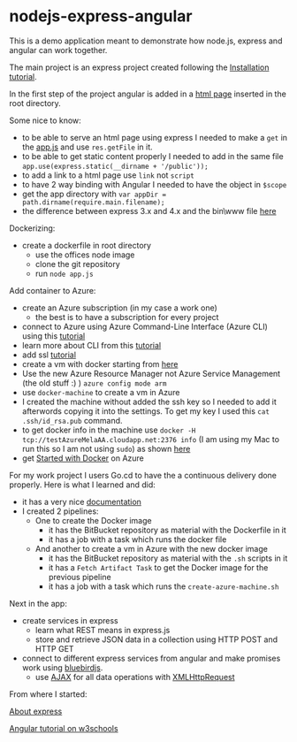# nodejs-express-angular

This is a demo application meant to demonstrate how node.js, express and angular can work together.

The main project is an express project created following the  [Installation tutorial][1].

In the first step of the project angular is added in a [html page][2] inserted in the root directory.

Some nice to know:

- to be able to serve an html page using express I needed to make a `get` in the [app.js][5] and use `res.getFile` in it.
- to be able to get static content properly I needed to add in the same file `app.use(express.static(__dirname + '/public'));`
- to add a link to a html page use `link` not `script`
- to have 2 way binding with Angular I needed to have the object in `$scope`
- get the app directory with `var appDir = path.dirname(require.main.filename);`
- the difference between express 3.x and 4.x and the bin\www file [here][11]

Dockerizing:
- create a dockerfile in root directory
  - use the offices node image
  - clone the git repository
  - run `node app.js`

Add container to Azure:
- create an Azure subscription (in my case a work one)
  - the best is to have a subscription for every project
- connect to Azure using Azure Command-Line Interface (Azure CLI) using this [tutorial][8]
- learn more about CLI from this [tutorial][10]
- add ssl [tutorial][12]
- create a vm with docker starting from [here][13]
- Use the new Azure Resource Manager not Azure Service Management (the old stuff :) )
`azure config mode arm`
- use `docker-machine` to create a vm in Azure
- I created the machine without added the ssh key so I needed to add it afterwords copying it into the settings. To get my key I used this `cat .ssh/id_rsa.pub` command.
- to get docker info in the machine use `docker -H tcp://testAzureMelaAA.cloudapp.net:2376 info` (I am using my Mac to run this so I am not using `sudo`) as shown [here][16]
- get [Started with Docker](14) on Azure

For my work project I users Go.cd to have the a continuous delivery done properly.
Here is what I learned and did:
- it has a very nice [documentation][15]
- I created 2 pipelines:
  - One to create the Docker image
    - it has the BitBucket repository as material with the Dockerfile in it
    - it has a job with a task which runs the docker file
  - And another to create a vm in Azure with the new docker image  
    - it has the BitBucket repository as material with the `.sh` scripts in it
    - it has a `Fetch Artifact Task` to get the Docker image for the previous pipeline
    - it has a job with a task which runs the `create-azure-machine.sh`

Next in the app:
- create services in express
  - learn what REST means in express.js
  - store and retrieve JSON data in a collection using HTTP POST and HTTP GET  
- connect to different express services from angular and make promises work using [bluebirdjs][6].
  - use [AJAX][7] for all data operations with [XMLHttpRequest][8]



From where I started:

[About express][3]

[Angular tutorial on w3schools][4]

[1]:http://expressjs.com/en/starter/installing.html
[2]:https://github.com/melaniaandrisan/nodejs-express-angular/blob/master/index.html
[3]:http://expressjs.com/en/api.html
[4]:http://www.w3schools.com/angular/
[5]:https://github.com/melaniaandrisan/nodejs-express-angular/blob/master/app.js
[6]:http://bluebirdjs.com/docs/features.html
[7]:http://www.w3schools.com/ajax/ajax_intro.asp
[8]:https://developer.mozilla.org/en-US/docs/Web/API/XMLHttpRequest
[9]:https://azure.microsoft.com/en-us/documentation/articles/xplat-cli-connect/
[10]:https://azure.microsoft.com/en-us/documentation/articles/xplat-cli-azure-resource-manager/
[11]:http://stackoverflow.com/questions/23169941/what-does-bin-www-do-in-express-4-x
[12]:https://azure.microsoft.com/en-us/documentation/articles/cloud-services-configure-ssl-certificate-portal/
[13]:https://docs.docker.com/machine/drivers/azure/
[14]:https://azure.microsoft.com/en-us/documentation/articles/virtual-machines-docker-ubuntu-quickstart/
[15]:https://docs.go.cd/current/introduction/concepts_in_go.html
[16]:https://azure.microsoft.com/en-us/documentation/articles/virtual-machines-docker-with-xplat-cli/
[17]:https://azure.microsoft.com/en-us/documentation/articles/xplat-cli-install/
